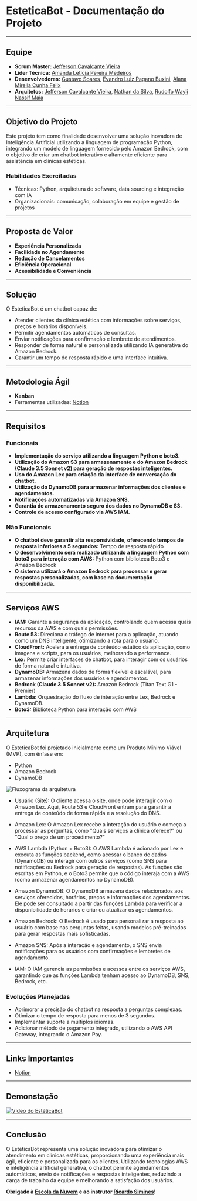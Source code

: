 # EsteticaBot - Documentação do Projeto

---

## Equipe
- **Scrum Master:** [Jefferson Cavalcante Vieira](https://www.linkedin.com/in/jeff-cav22/)
- **Líder Técnica:** [Amanda Letícia Pereira Medeiros](https://www.linkedin.com/in/iamandamedeiros/)
- **Desenvolvedores:** [Gustavo Soares](https://www.linkedin.com/in/gustavo-soares-16310b1a2/), [Evandro Luiz Pagano Buxini](https://www.linkedin.com/in/evandro-pagano-buxini-engenheiro-de-computacao-em-formacao-em-transicao/), [Alana Mirella Cunha Felix](https://www.linkedin.com/in/alana-felix/)
- **Arquitetos:** [Jefferson Cavalcante Vieira](https://www.linkedin.com/in/jeff-cav22/), [Nathan da Silva](https://www.linkedin.com/in/nathan-silva13/), [Rudolfo Wayli Nassif Maia](https://www.linkedin.com/in/rudolfomaia/)

---

## Objetivo do Projeto

Este projeto tem como finalidade desenvolver uma solução inovadora de Inteligência Artificial utilizando a linguagem de programação Python, integrando um modelo de linguagem fornecido pelo Amazon Bedrock, com o objetivo de criar um chatbot interativo e altamente eficiente para assistência em clínicas estéticas.

### Habilidades Exercitadas
- Técnicas: Python, arquitetura de software, data sourcing e integração com IA
- Organizacionais: comunicação, colaboração em equipe e gestão de projetos

---

## Proposta de Valor

- **Experiência Personalizada**
- **Facilidade no Agendamento**
- **Redução de Cancelamentos**
- **Eficiência Operacional**
- **Acessibilidade e Conveniência**

---

## Solução

O EsteticaBot é um chatbot capaz de:
- Atender clientes da clínica estética com informações sobre serviços, preços e horários disponíveis.
- Permitir agendamentos automáticos de consultas.
- Enviar notificações para confirmação e lembrete de atendimentos.
- Responder de forma natural e personalizada utilizando IA generativa do Amazon Bedrock.
- Garantir um tempo de resposta rápido e uma interface intuitiva.

---

## Metodologia Ágil
- **Kanban**
- Ferramentas utilizadas: [Notion](https://www.notion.so/Documenta-o-EsteticaBot-189bc90f5d0f803893cac65bd6515bf2?pvs=4)

---

## Requisitos

### Funcionais
- **Implementação do serviço utilizando a linguagem Python e boto3.**
- **Utilização do Amazon S3 para armazenamento e do Amazon Bedrock (Claude 3.5 Sonnet v2) para geração de respostas inteligentes.**
- **Uso do Amazon Lex para criação da interface de conversação do chatbot.**
- **Utilização do DynamoDB para armazenar informações dos clientes e agendamentos.**
- **Notificações automatizadas via Amazon SNS.**
- **Garantia de armazenamento seguro dos dados no DynamoDB e S3.**
- **Controle de acesso configurado via AWS IAM.**

### Não Funcionais
- **O chatbot deve garantir alta responsividade, oferecendo tempos de resposta inferiores a 5 segundos:** Tempo de resposta rápido
- **O desenvolvimento será realizado utilizando a linguagem Python com boto3 para interação com AWS:** Python com biblioteca Boto3 e Amazon Bedrock
- **O sistema utilizará o Amazon Bedrock para processar e gerar respostas personalizadas, com base na documentação disponibilizada.**

---

## Serviços AWS

- **IAM:** Garante a segurança da aplicação, controlando quem acessa quais recursos da AWS e com quais permissões.
- **Route 53:** Direciona o tráfego de internet para a aplicação, atuando como um DNS inteligente, otimizando a rota para o usuário.
- **CloudFront:** Acelera a entrega de conteúdo estático da aplicação, como imagens e scripts, para os usuários, melhorando a performance.
- **Lex:** Permite criar interfaces de chatbot, para interagir com os usuários de forma natural e intuitiva.
- **DynamoDB:** Armazena dados de forma flexível e escalável, para armazenar informações dos usuários e agendamentos.
- **Bedrock (Claude 3.5 Sonnet v2):** Amazon Bedrock (Titan Text G1 - Premier)
- **Lambda:** Orquestração do fluxo de interação entre Lex, Bedrock e DynamoDB.
- **Boto3:** Biblioteca Python para interação com AWS

---

## Arquitetura

O EsteticaBot foi projetado inicialmente como um Produto Mínimo Viável (MVP), com ênfase em:
- Python
- Amazon Bedrock
- DynamoDB

![Fluxograma da arquitetura](https://i.imgur.com/YmGjPF5.png)

- Usuário (Site): O cliente acessa o site, onde pode interagir com o Amazon Lex.
Aqui, Route 53 e CloudFront entram para garantir a entrega de conteúdo de forma rápida e a resolução do DNS.

- Amazon Lex: O Amazon Lex recebe a interação do usuário e começa a processar as perguntas, como "Quais serviços a clínica oferece?" ou "Qual o preço de um procedimento?"

- AWS Lambda (Python + Boto3): O AWS Lambda é acionado por Lex e executa as funções backend, como acessar o banco de dados (DynamoDB) ou interagir com outros serviços (como SNS para notificações ou Bedrock para geração de respostas). As funções são escritas em Python, e o Boto3 permite que o código interaja com a AWS (como armazenar agendamentos no DynamoDB).

- Amazon DynamoDB: O DynamoDB armazena dados relacionados aos serviços oferecidos, horários, preços e informações dos agendamentos. Ele pode ser consultado a partir das funções Lambda para verificar a disponibilidade de horários e criar ou atualizar os agendamentos.

- Amazon Bedrock: O Bedrock é usado para personalizar a resposta ao usuário com base nas perguntas feitas, usando modelos pré-treinados para gerar respostas mais sofisticadas.

- Amazon SNS: Após a interação e agendamento, o SNS envia notificações para os usuários com confirmações e lembretes de agendamento.

- IAM: O IAM gerencia as permissões e acessos entre os serviços AWS, garantindo que as funções Lambda tenham acesso ao DynamoDB, SNS, Bedrock, etc.

### Evoluções Planejadas
- Aprimorar a precisão do chatbot na resposta a perguntas complexas.
- Otimizar o tempo de resposta para menos de 3 segundos.
- Implementar suporte a múltiplos idiomas.
- Adicionar método de pagamento integrado, utilizando o AWS API Gateway, integrando o Amazon Pay.

---

## Links Importantes
- [Notion](https://www.notion.so/Documenta-o-EsteticaBot-189bc90f5d0f803893cac65bd6515bf2?pvs=4)

---

## Demonstação
[![Vídeo do EstéticaBot](https://img.youtube.com/vi/IziquCU4fKU/hqdefault.jpg)](https://www.youtube.com/watch?v=IziquCU4fKU)


---

## Conclusão

O EstéticaBot representa uma solução inovadora para otimizar o atendimento em clínicas estéticas, proporcionando uma experiência mais ágil, eficiente e personalizada para os clientes. Utilizando tecnologias AWS e inteligência artificial generativa, o chatbot permite agendamentos automáticos, envio de notificações e respostas inteligentes, reduzindo a carga de trabalho da equipe e melhorando a satisfação dos usuários.

**Obrigado à [Escola da Nuvem](https://escoladanuvem.org/) e ao instrutor [Ricardo Simines](https://www.linkedin.com/in/ricardosiminesscopim/)!**
